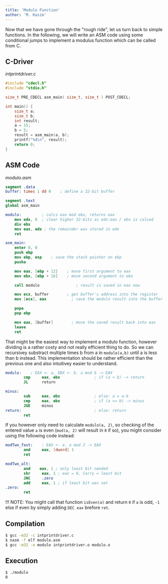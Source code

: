 ```yaml
---
title: 'Modulo Function'
author: 'M. Kasim'
---
```


Now that we have gone through the "rough ride", let us turn back to simple functions. In the following, we will write an ASM code using some conditional jumps to implement a modulus function which can be called from C.


## C-Driver

_intprintdriver.c_
``` C
#include "cdecl.h"
#include "stdio.h"

size_t PRE_CDECL asm_main( size_t, size_t ) POST_CDECL;

int main() {
    size_t a;
    size_t b;
    int result;
    a = 15;
    b = 5;
    result = asm_main(a, b);
    printf("%d\n", result);
    return 0;
}
```


## ASM Code

_modulo.asm_
``` NASM
segment .data
buffer: times 1 dd 0    ; define a 32-bit buffer

segment .text
global asm_main

modulo:         ; calcs eax mod ebx, returns eax
    mov edx, 0  ; clear higher 32-bits as edx:eax / ebx is calced
    div ebx     
    mov eax, edx ; the remainder was stored in edx     
    ret

asm_main:
    enter 0, 0
    push ebp
    mov ebp, esp    ; save the stack pointer on ebp
    pusha

    mov eax, [ebp + 12]    ; move first argument to eax
    mov ebx, [ebp + 16]    ; move second argument to ebx

    call modulo                ; result is saved in eax now

    mov ecx, buffer        ; get buffer's address into the register
    mov [ecx], eax           ; save the modulo result into the buffer

    popa
    pop ebp

    mov eax, [buffer]        ; move the saved result back into eax
    leave
    ret
```

That might be the easiest way to implement a modulo function, however dividing is a rather costy and not really efficient thing to do. So we can recursivey substract multiple times b from a in `modulo(a,b)` until a is less than b instead. This implementation should be rather efficient than the previous one and also intuitivey easier to understand.

```nasm
modulo:    ; EAX <- a, EBX <- b. a mod b -> EAX
        cmp     eax, ebx               ; if (a < b) -> return
        JL      return

minus: 
		sub     eax, ebx               ; else: a = a-b
        cmp     eax, ebx               ; if (a >= b) -> minus
        JGE     minus
return:                                ; else: return
        ret
```

If you however only need to calculate `modulo(a, 2)`, so checking of the entered value `a` is even (`mod(a, 2)` will result in `0` if so), you might consider using the following code instead:

```nasm
modTwo_fast:    ; EAX <- a. a mod 2 -> EAX
        and 	eax, [dword] 1
        ret

modTwo_alt:
        and    eax, 1 ; only least bit needed
        shr		eax, 1 ; eax = 0, Carry = least bit
        JNC		.zero
        add		eax, 1 ; if least bit was set
.zero:
        ret
```

!!! NOTE: You might call that function `isEven(a)` and return `0` if `a` is odd, `-1` else if even by simply adding `DEC eax` brefore `ret`.

## Compilation
``` bash
$ gcc -m32 -c intprintdriver.c
$ nasm -f elf modulo.asm
$ gcc -m32 -o modulo intprintdriver.o modulo.o
```


## Execution
``` bash
$ ./modulo
0
```

